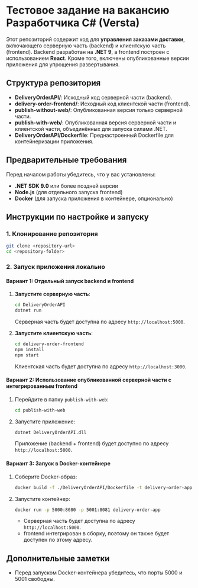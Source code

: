 # Тестовое задание на вакансию Разработчика C# (Versta)

Этот репозиторий содержит код для **управления заказами доставки**, включающего серверную часть (backend) и клиентскую часть (frontend). Backend разработан на **.NET 9**, а frontend построен с использованием **React**. Кроме того, включены опубликованные версии приложения для упрощения развертывания.

## Структура репозитория

- **DeliveryOrderAPI/**: Исходный код серверной части (backend).
- **delivery-order-frontend/**: Исходный код клиентской части (frontend).
- **publish-without-web/**: Опубликованная версия только серверной части.
- **publish-with-web/**: Опубликованная версия серверной части и клиентской части, объединённых для запуска силами .NET.
- **DeliveryOrderAPI/Dockerfile**: Преднастроенный Dockerfile для контейнеризации приложения.

## Предварительные требования

Перед началом работы убедитесь, что у вас установлены:

- **.NET SDK 9.0** или более поздней версии
- **Node.js** (для отдельного запуска frontend)
- **Docker** (для запуска приложения в контейнере, опционально)

## Инструкции по настройке и запуску

### 1. Клонирование репозитория

```bash
git clone <repository-url>
cd <repository-folder>
```

### 2. Запуск приложения локально

#### Вариант 1: Отдельный запуск backend и frontend

1. **Запустите серверную часть**:

   ```bash
   cd DeliveryOrderAPI
   dotnet run
   ```

   Серверная часть будет доступна по адресу `http://localhost:5000`.

2. **Запустите клиентскую часть**:

   ```bash
   cd delivery-order-frontend
   npm install
   npm start
   ```

   Клиентская часть будет доступна по адресу `http://localhost:3000`.

#### Вариант 2: Использование опубликованной серверной части с интегрированным frontend

1. Перейдите в папку `publish-with-web`:

   ```bash
   cd publish-with-web
   ```

2. Запустите приложение:

   ```bash
   dotnet DeliveryOrderAPI.dll
   ```

   Приложение (backend + frontend) будет доступно по адресу `http://localhost:5000`.

#### Вариант 3: Запуск в Docker-контейнере

1. Соберите Docker-образ:

   ```bash
   docker build -f ./DeliveryOrderAPI/Dockerfile -t delivery-order-app .
   ```

2. Запустите контейнер:

   ```bash
   docker run -p 5000:8080 -p 5001:8081 delivery-order-app
   ```

   - Серверная часть будет доступна по адресу `http://localhost:5000`.
   - frontend интегрирован в сборку, поэтому он также будет доступен по этому адресу.

## Дополнительные заметки

- Перед запуском Docker-контейнера убедитесь, что порты 5000 и 5001 свободны.
